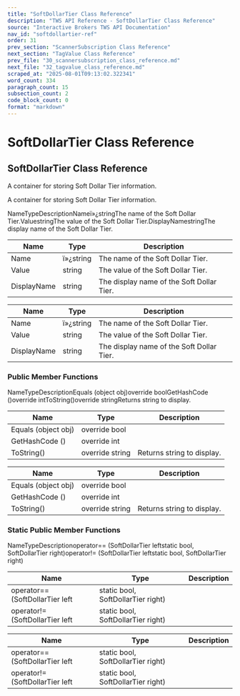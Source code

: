 ```yaml
---
title: "SoftDollarTier Class Reference"
description: "TWS API Reference - SoftDollarTier Class Reference"
source: "Interactive Brokers TWS API Documentation"
nav_id: "softdollartier-ref"
order: 31
prev_section: "ScannerSubscription Class Reference"
next_section: "TagValue Class Reference"
prev_file: "30_scannersubscription_class_reference.md"
next_file: "32_tagvalue_class_reference.md"
scraped_at: "2025-08-01T09:13:02.322341"
word_count: 334
paragraph_count: 15
subsection_count: 2
code_block_count: 0
format: "markdown"
---
```


# SoftDollarTier Class Reference

## SoftDollarTier Class Reference

A container for storing Soft Dollar Tier information.

A container for storing Soft Dollar Tier information.

NameTypeDescriptionNameï»¿stringThe name of the Soft Dollar Tier.ValuestringThe value of the Soft Dollar Tier.DisplayNamestringThe display name of the Soft Dollar Tier.

| Name | Type | Description |
| --- | --- | --- |
| Name | ï»¿string | The name of the Soft Dollar Tier. |
| Value | string | The value of the Soft Dollar Tier. |
| DisplayName | string | The display name of the Soft Dollar Tier. |

| Name | Type | Description |
| --- | --- | --- |
| Name | ï»¿string | The name of the Soft Dollar Tier. |
| Value | string | The value of the Soft Dollar Tier. |
| DisplayName | string | The display name of the Soft Dollar Tier. |

### Public Member Functions

NameTypeDescriptionEquals (object obj)override boolGetHashCode ()override intToString()override stringReturns string to display.

| Name | Type | Description |
| --- | --- | --- |
| Equals (object obj) | override bool |  |
| GetHashCode () | override int |  |
| ToString() | override string | Returns string to display. |

| Name | Type | Description |
| --- | --- | --- |
| Equals (object obj) | override bool |  |
| GetHashCode () | override int |  |
| ToString() | override string | Returns string to display. |

### Static Public Member Functions

NameTypeDescriptionoperator== (SoftDollarTier leftstatic bool, SoftDollarTier right)operator!= (SoftDollarTier leftstatic bool, SoftDollarTier right)

| Name | Type | Description |
| --- | --- | --- |
| operator== (SoftDollarTier left | static bool, SoftDollarTier right) |
| operator!= (SoftDollarTier left | static bool, SoftDollarTier right) |

| Name | Type | Description |
| --- | --- | --- |
| operator== (SoftDollarTier left | static bool, SoftDollarTier right) |
| operator!= (SoftDollarTier left | static bool, SoftDollarTier right) |